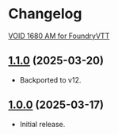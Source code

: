 # Changelog

[VOID 1680 AM for FoundryVTT](https://foundryvtt.com/packages/void-1680-am)

## [1.1.0](https://github.com/jendave/void-1680-am/blob/main/CHANGELOG.md) (2025-03-20)

* Backported to v12.

## [1.0.0](https://github.com/jendave/void-1680-am/blob/main/CHANGELOG.md) (2025-03-17)

* Initial release.
